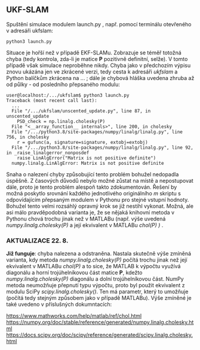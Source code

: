 ## UKF-SLAM

Spuštění simulace modulem launch.py , např. pomocí terminálu otevřeného v adresáři ukfslam:
```
python3 launch.py
```

Situace je hořší než v případě EKF-SLAMu. Zobrazuje se téměř totožná chyba (tedy kontrola, zda-li je matice **P** pozitivně definitní, selže). V tomto případě však simulace neproběhne nikdy.  Chyba jako v předchozím výpisu znovu ukázána jen ve zkrácené verzi, tedy cesta k adresáři *ukfslam* a Python balíčkům zkrácena na ... ; dále je chybová hláška uvedena zhruba až od půlky - od posledního přepsaného modulu:
```console
user@localhost:/.../ukfslam$ python3 launch.py
Traceback (most recent call last):
  ...
  File "/.../ukfslam/unscented_update.py", line 87, in unscented_update
    PSD_check = np.linalg.cholesky(P)
  File "<__array_function__ internals>", line 200, in cholesky
  File "/.../python3.8/site-packages/numpy/linalg/linalg.py", line 756, in cholesky
    r = gufunc(a, signature=signature, extobj=extobj)
  File "/.../python3.8/site-packages/numpy/linalg/linalg.py", line 92, in _raise_linalgerror_nonposdef
    raise LinAlgError("Matrix is not positive definite")
  numpy.linalg.LinAlgError: Matrix is not positive definite
```

Snaha o nalezení chyby způsobující tento problém bohužel nedopadla úspěšně. Z časových důvodů nebylo možné zůstat na místě a nepostupovat dále, proto je tento problém alespoň takto zdokumentován. Řešení by možná poskytlo srovnání každého jednotlivého originálního *m* skriptu s odpovídajícím přepsaným modulem v Pythonu pro stejné vstupní hodnoty. Bohužel tento velmi rozsáhlý opravný krok se již nestihl vykonat. Možná, ale asi málo pravděpodobná varianta je, že se nějaká knihovní metoda v Pythonu chová trochu jinak než v MATLABu (např. výše uvedená *numpy.linalg.cholesky(P)* a její ekvivalent v MATLABu *chol(P) )* .

### AKTUALIZACE 22. 8.

**Již funguje**: chyba nalezena a odstraněna. Nastala skutečně výše zmíněná varianta, kdy metoda *numpy.linalg.cholesky(P)* počítá trochu jinak než její ekvivalent v MATLABu *chol(P)* a to sice, že MATLAB k výpočtu využívá diagonálu a horní trojúhelníkovou část matice **P**, kdežto *numpy.linalg.cholesky(P)* diagonálu a dolní trojúhelníkovou část. NumPy metoda neumožňuje přepnutí typu výpočtu, proto byl použit ekvivalent z modulu SciPy *scipy.linalg.cholesky()*. Ten má parametr, který to umožňuje (počítá tedy stejným způsobem jako v případě MATLABu). Výše zmíněné je také uvedeno v příslušných dokumntacích:

https://www.mathworks.com/help/matlab/ref/chol.html
https://numpy.org/doc/stable/reference/generated/numpy.linalg.cholesky.html
https://docs.scipy.org/doc/scipy/reference/generated/scipy.linalg.cholesky.html
